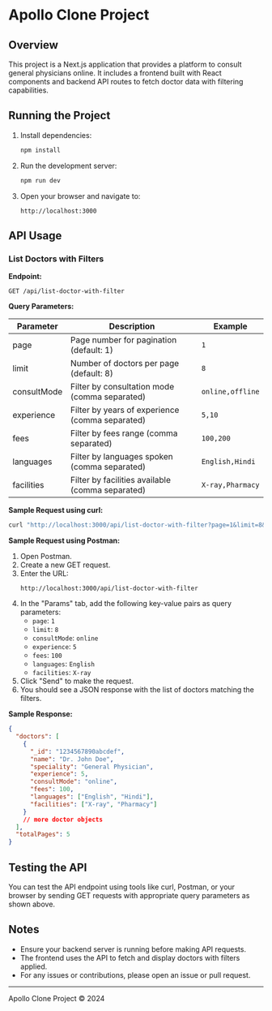 # Apollo Clone Project

## Overview
This project is a Next.js application that provides a platform to consult general physicians online. It includes a frontend built with React components and backend API routes to fetch doctor data with filtering capabilities.

## Running the Project
1. Install dependencies:
   ```bash
   npm install
   ```
2. Run the development server:
   ```bash
   npm run dev
   ```
3. Open your browser and navigate to:
   ```
   http://localhost:3000
   ```

## API Usage

### List Doctors with Filters

**Endpoint:**
```
GET /api/list-doctor-with-filter
```

**Query Parameters:**

| Parameter    | Description                                  | Example                  |
|--------------|----------------------------------------------|--------------------------|
| page         | Page number for pagination (default: 1)     | `1`                      |
| limit        | Number of doctors per page (default: 8)     | `8`                      |
| consultMode  | Filter by consultation mode (comma separated)| `online,offline`         |
| experience   | Filter by years of experience (comma separated)| `5,10`                 |
| fees         | Filter by fees range (comma separated)       | `100,200`                |
| languages    | Filter by languages spoken (comma separated) | `English,Hindi`           |
| facilities   | Filter by facilities available (comma separated)| `X-ray,Pharmacy`       |

**Sample Request using curl:**

```bash
curl "http://localhost:3000/api/list-doctor-with-filter?page=1&limit=8&consultMode=online&experience=5&fees=100&languages=English&facilities=X-ray"
```

**Sample Request using Postman:**

1. Open Postman.
2. Create a new GET request.
3. Enter the URL:
   ```
   http://localhost:3000/api/list-doctor-with-filter
   ```
4. In the "Params" tab, add the following key-value pairs as query parameters:
   - `page`: `1`
   - `limit`: `8`
   - `consultMode`: `online`
   - `experience`: `5`
   - `fees`: `100`
   - `languages`: `English`
   - `facilities`: `X-ray`
5. Click "Send" to make the request.
6. You should see a JSON response with the list of doctors matching the filters.

**Sample Response:**

```json
{
  "doctors": [
    {
      "_id": "1234567890abcdef",
      "name": "Dr. John Doe",
      "speciality": "General Physician",
      "experience": 5,
      "consultMode": "online",
      "fees": 100,
      "languages": ["English", "Hindi"],
      "facilities": ["X-ray", "Pharmacy"]
    }
    // more doctor objects
  ],
  "totalPages": 5
}
```

## Testing the API

You can test the API endpoint using tools like curl, Postman, or your browser by sending GET requests with appropriate query parameters as shown above.

## Notes

- Ensure your backend server is running before making API requests.
- The frontend uses the API to fetch and display doctors with filters applied.
- For any issues or contributions, please open an issue or pull request.

---
Apollo Clone Project © 2024
